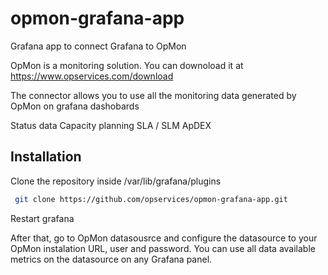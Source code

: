 # opmon-grafana-app

Grafana app to connect Grafana to OpMon

OpMon is a monitoring solution. You can downoload it at https://www.opservices.com/download

The connector allows you to use all the monitoring data generated by OpMon on grafana dashobards

Status data
Capacity planning
SLA / SLM
ApDEX

## Installation 
 Clone the repository inside /var/lib/grafana/plugins
```bash
 git clone https://github.com/opservices/opmon-grafana-app.git
```
 Restart grafana

 After that, go to OpMon datasousrce and configure the datasource to your OpMon instalation URL, user and password.
 You can use all data available metrics on the datasource on any Grafana panel.
